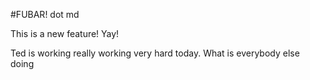#FUBAR! dot md

This is a new feature! Yay!



Ted is working really working very hard today. What is everybody else doing
